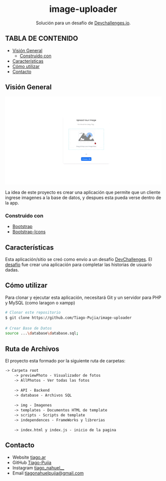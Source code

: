 <h1 align="center">image-uploader</h1>

<div align="center">
   Solución para un desafío de  <a href="http://devchallenges.io" target="_blank">Devchallenges.io</a>.
</div>



## TABLA DE CONTENIDO

-   [Visión General](#visión-general)
    -   [Construido con](#construido-con)
-   [Características](#características)
-   [Cómo utilizar](#cómo-utilizar)
-   [Contacto](#contacto)

## Visión General

![screenshot](doc-imgs/example.gif)

La idea de este proyecto es crear una aplicación que permite que un cliente ingrese imagenes a la base de datos, y despues esta pueda verse dentro de la app.

### Construido con

-   [Bootstrap](https://getbootstrap.com/)
-   [Bootstrap-Icons](https://icons.getbootstrap.com/)

## Características

Esta aplicación/sitio se creó como envío a un desafío [DevChallenges](https://devchallenges.io/challenges). El [desafío](https://devchallenges.io/challenges/O2iGT9yBd6xZBrOcVirx) fue crear una aplicación para completar las historias de usuario dadas.


## Cómo utilizar

Para clonar y ejecutar esta aplicación, necesitará Git y un servidor para PHP y MySQL (como laragon o xampp)

```bash
# Clonar este repositorio
$ git clone https://github.com/Tiago-Pujia/image-uploader

# Crear Base de Datos
source ...\database\database.sql;
```

## Ruta de Archivos
El proyecto esta formado por la siguiente ruta de carpetas:
```
-> Carpeta root
    -> previewPhoto - Visualizador de fotos
    -> AllPhotos - Ver todas las fotos

    -> API - Backend
    -> database - Archivos SQL

    -> img - Imagenes
    -> templates - Documentos HTML de template
    -> scripts - Scripts de template
    -> independences - FrameWorks y librerias

    -> index.html y index.js - inicio de la pagina
```

## Contacto

-   Website [tiago.ar](http://tiago.ar/)
-   GitHub [Tiago-Pujia](https://github.com/Tiago-Pujia/)
-   Instagram [tiago_nahuel\_\_](https://instagram.com/tiago_nahuel__)
-   Email tiagonahuelpujia@gmail.com
